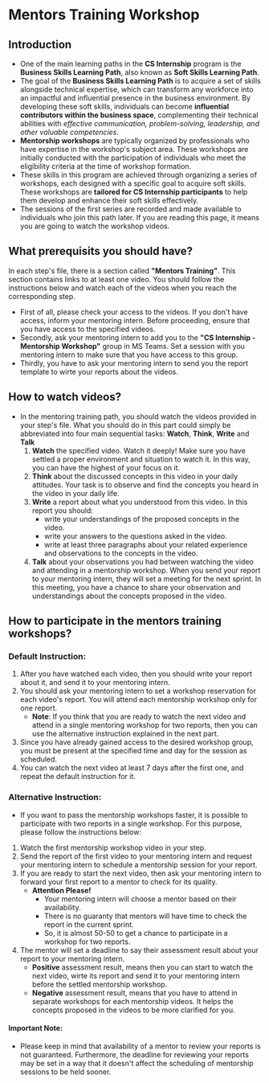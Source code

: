 # Mentors Training Workshop
## Introduction
- One of the main learning paths in the **CS Internship** program is the **Business Skills Learning Path**, also known as **Soft Skills Learning Path**.
- The goal of the **Business Skills Learning Path** is to acquire a set of skills alongside technical expertise, which can transform any workforce into an impactful and influential presence in the business environment. By developing these soft skills, individuals can become **influential contributors within the business space**, complementing their technical abilities with *effective communication, problem-solving, leadership, and other valuable competencies*.
- **Mentorship workshops** are typically organized by professionals who have expertise in the workshop's subject area. These workshops are initially conducted with the participation of individuals who meet the eligibility criteria at the time of workshop formation.
- These skills in this program are achieved through organizing a series of workshops, each designed with a specific goal to acquire soft skills. These workshops are **tailored for CS Internship participants** to help them develop and enhance their soft skills effectively.
- The sessions of the first series are recorded and made available to individuals who join this path later. If you are reading this page, it means you are going to watch the workshop videos.

## What prerequisits you should have?
In each step's file, there is a section called **"Mentors Training"**. This section contains links to at least one video. You should follow the instructions below and watch each of the videos when you reach the corresponding step. 

- First of all, please check your access to the videos. If you don't have access, inform your mentoring intern. Before proceeding, ensure that you have access to the specified videos.
- Secondly, ask your mentoring intern to add you to the **"CS Internship - Mentorship Workshop"** group in MS Teams. Set a session with you mentoring intern to make sure that you have access to this group. 
- Thirdly, you have to ask your mentoring intern to send you the report template to wirte your reports about the videos.
  
## How to watch videos? 
- In the mentoring training path, you should watch the videos provided in your step's file. What you should do in this part could simply be abbreviated into four main sequential tasks: **Watch**, **Think**, **Write** and **Talk**
  1. **Watch** the specified video. Watch it deeply! Make sure you have settled a proper environment and situation to watch it. In this way, you can have the highest of your focus on it.
  2. **Think** about the discussed concepts in this video in your daily attitudes. Your task is to observe and find the concepts you heard in the video in your daily life. 
  3. **Write** a report about what you understood from this video. In this report you should:
	  - write your understandings of the proposed concepts in the video.
	  - write your answers to the questions asked in the video.
	  - write at least three paragraphs about your related experience and observations to the concepts in the video.
  4. **Talk** about your observations you had between watching the video and attending in a mentorship workshop. When you send your report to your mentoring intern, they will set a meeting for the next sprint. In this meeting, you have a chance to share your observation and understandings about the concepts proposed in the video.

## How to participate in the mentors training workshops?
### Default Instruction: 
1. After you have watched each video, then you should write your report about it, and send it to your mentoring intern.
2. You should ask your mentoring intern to set a workshop reservation for each video's report. You will attend each mentorship workshop only for one report.
	- **Note**: If you think that you are ready to watch the next video and attend in a single mentoring workshop for two reports, then you can use the alternative instruction explained in the next part. 
3. Since you have already gained access to the desired workshop group, you must be present at the specified time and day for the session as scheduled.
4. You can watch the next video at least 7 days after the first one, and repeat the default instruction for it.

### Alternative Instruction:
- If you want to pass the mentorship workshops faster, it is possible to participate with two reports in a single workshop. For this purpose, please follow the instructions below:
  
1. Watch the first mentorship workshop video in your step.
2. Send the report of the first video to your mentoring intern and request your mentoring intern to schedule a mentorship session for your report.
3. If you are ready to start the next video, then ask your mentoring intern to forward your first report to a mentor to check for its quality.
	- **Attention Please!**
    	- Your mentoring intern will choose a mentor based on their availability.
       	- There is no guaranty that mentors will have time to check the report in the current sprint.
       	- So, it is almost 50-50 to get a chance to participate in a workshop for two reports.
5. The mentor will set a deadline to say their assessment result about your report to your mentoring intern.
	- **Positive** assessment result, means then you can start to watch the next video, wirte its report and send it to your mentoring intern before the settled mentorship workshop. 
	- **Negative** assessment result, means that you have to attend in separate workshops for each mentorship videos. It helps the concepts proposed in the videos to be more clarified for you. 

#### **Important Note:** 
- Please keep in mind that availability of a mentor to review your reports is not guaranteed. Furthermore, the deadline for reviewing your reports may be set in a way that it doesn't affect the scheduling of mentorship sessions to be held sooner.
